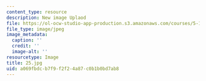 ```yaml
---
content_type: resource
description: New image Uplaod
file: https://ol-ocw-studio-app-production.s3.amazonaws.com/courses/5-112-principles-of-chemical-science-fall-2005/a069fbdcb7f9f2f24a87c0b1b0bd7ab8_25.jpg
file_type: image/jpeg
image_metadata:
  caption: ''
  credit: ''
  image-alt: ''
resourcetype: Image
title: 25.jpg
uid: a069fbdc-b7f9-f2f2-4a87-c0b1b0bd7ab8
---
```

